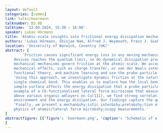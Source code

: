```yaml
---
layout: default
categories: [comms]
link: talks/hoermann
talknumber: D2.08
talktime: '22.05.2024, 15:30 – 16:00'
speaker: Lukas Hörmann
title: 'Atomic-scale insights into frictional energy dissipation mechanisms'
authors: 'Lukas Hörmann, Shinjae Nam, Alfred J. Weymouth, Franz J. Gießibl, and Reinhard J. Maurer'
location: 'University of Warwick, Coventry (UK)'
abstract: [
        'Friction causes significant energy loss in any moving mechanical device. As the miniaturisation of
    devices reaches the quantum limit, so do dynamical dissipation processes. Fundamentally quantum
    mechanical mechanisms govern friction at the atomic-scale. We account for all relevant quantum
    mechanical effects, such as charge transfer, or van der Waals interactions, by em&shy;ploying density
    functional theory, and machine learning and use the probe particle model to simulate energy dissipation.',
    'Using this approach, we investigate dynamic friction at the natural limit of a singular atom moving a
    single chemical bond. This enables us to explore how the local bonding environment of the underlying
    sample surface affects the energy dissipation that a probe particle experiences. Focussing on the
    example of a CO-functionalised lateral force microscope that measures frictional energy dissipation
    above various organic adlayers on Cu(111), we find strong correlations between the local bonding
    environment and the energy dissipation. Our findings capture the qualitative trends found in experiment.',
    'Finally, we present a mechan&shy;istic inter&shy;preta&shy;tion of our findings that provides insights into the underlying
    physics of atomic/lateral force micro&shy;scopy measurements.'
]
abstractfigure: [{'figure': 'hoermann.png', 'caption': 'Schematic of a lateral force microscopy measurement of fric&shy;tional energy dissipation; CO-functionalised tip probes dif&shy;fer&shy;ent local bonding environments.'}
]
---
```

